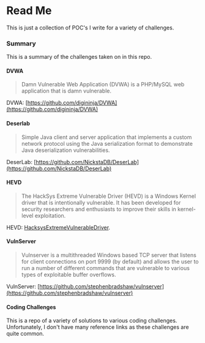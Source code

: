 # Read Me

This is just a collection of POC's I write for a variety of challenges.

### Summary

This is a summary of the challenges taken on in this repo. 

#### DVWA

> Damn Vulnerable Web Application (DVWA) is a PHP/MySQL web application that is damn vulnerable.

DVWA: [https://github.com/digininja/DVWA](https://github.com/digininja/DVWA)

#### Deserlab

> Simple Java client and server application that implements a custom network protocol using the Java serialization format to demonstrate Java deserialization vulnerabilities.

DeserLab: [https://github.com/NickstaDB/DeserLab](https://github.com/NickstaDB/DeserLab)

#### HEVD

> The HackSys Extreme Vulnerable Driver (HEVD) is a Windows Kernel driver that is intentionally vulnerable. It has been developed for security researchers and enthusiasts to improve their skills in kernel-level exploitation.

HEVD: [HacksysExtremeVulnerableDriver](https://github.com/hacksysteam/HackSysExtremeVulnerableDriver). 

#### VulnServer

> Vulnserver is a multithreaded Windows based TCP server that listens for client connections on port 9999 (by default) and allows the user to run a number of different commands that are vulnerable to various types of exploitable buffer overflows.

VulnServer: [https://github.com/stephenbradshaw/vulnserver](https://github.com/stephenbradshaw/vulnserver)

#### Coding Challenges

This is a repo of a variety of solutions to various coding challenges. Unfortunately, I don't have many reference links as these challenges are quite common. 
